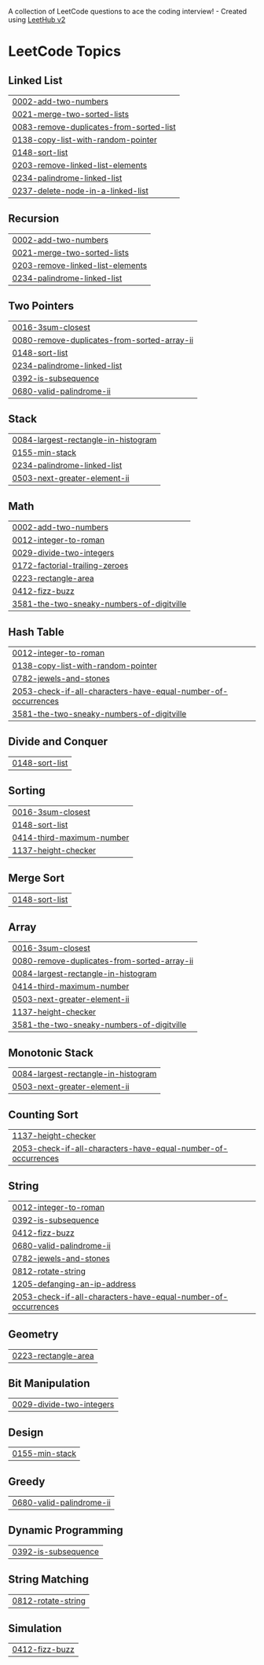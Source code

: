 A collection of LeetCode questions to ace the coding interview! - Created using [LeetHub v2](https://github.com/arunbhardwaj/LeetHub-2.0)
<!---LeetCode Topics Start-->
# LeetCode Topics
## Linked List
|  |
| ------- |
| [0002-add-two-numbers](https://github.com/harshita194/leetcode/tree/master/0002-add-two-numbers) |
| [0021-merge-two-sorted-lists](https://github.com/harshita194/leetcode/tree/master/0021-merge-two-sorted-lists) |
| [0083-remove-duplicates-from-sorted-list](https://github.com/harshita194/leetcode/tree/master/0083-remove-duplicates-from-sorted-list) |
| [0138-copy-list-with-random-pointer](https://github.com/harshita194/leetcode/tree/master/0138-copy-list-with-random-pointer) |
| [0148-sort-list](https://github.com/harshita194/leetcode/tree/master/0148-sort-list) |
| [0203-remove-linked-list-elements](https://github.com/harshita194/leetcode/tree/master/0203-remove-linked-list-elements) |
| [0234-palindrome-linked-list](https://github.com/harshita194/leetcode/tree/master/0234-palindrome-linked-list) |
| [0237-delete-node-in-a-linked-list](https://github.com/harshita194/leetcode/tree/master/0237-delete-node-in-a-linked-list) |
## Recursion
|  |
| ------- |
| [0002-add-two-numbers](https://github.com/harshita194/leetcode/tree/master/0002-add-two-numbers) |
| [0021-merge-two-sorted-lists](https://github.com/harshita194/leetcode/tree/master/0021-merge-two-sorted-lists) |
| [0203-remove-linked-list-elements](https://github.com/harshita194/leetcode/tree/master/0203-remove-linked-list-elements) |
| [0234-palindrome-linked-list](https://github.com/harshita194/leetcode/tree/master/0234-palindrome-linked-list) |
## Two Pointers
|  |
| ------- |
| [0016-3sum-closest](https://github.com/harshita194/leetcode/tree/master/0016-3sum-closest) |
| [0080-remove-duplicates-from-sorted-array-ii](https://github.com/harshita194/leetcode/tree/master/0080-remove-duplicates-from-sorted-array-ii) |
| [0148-sort-list](https://github.com/harshita194/leetcode/tree/master/0148-sort-list) |
| [0234-palindrome-linked-list](https://github.com/harshita194/leetcode/tree/master/0234-palindrome-linked-list) |
| [0392-is-subsequence](https://github.com/harshita194/leetcode/tree/master/0392-is-subsequence) |
| [0680-valid-palindrome-ii](https://github.com/harshita194/leetcode/tree/master/0680-valid-palindrome-ii) |
## Stack
|  |
| ------- |
| [0084-largest-rectangle-in-histogram](https://github.com/harshita194/leetcode/tree/master/0084-largest-rectangle-in-histogram) |
| [0155-min-stack](https://github.com/harshita194/leetcode/tree/master/0155-min-stack) |
| [0234-palindrome-linked-list](https://github.com/harshita194/leetcode/tree/master/0234-palindrome-linked-list) |
| [0503-next-greater-element-ii](https://github.com/harshita194/leetcode/tree/master/0503-next-greater-element-ii) |
## Math
|  |
| ------- |
| [0002-add-two-numbers](https://github.com/harshita194/leetcode/tree/master/0002-add-two-numbers) |
| [0012-integer-to-roman](https://github.com/harshita194/leetcode/tree/master/0012-integer-to-roman) |
| [0029-divide-two-integers](https://github.com/harshita194/leetcode/tree/master/0029-divide-two-integers) |
| [0172-factorial-trailing-zeroes](https://github.com/harshita194/leetcode/tree/master/0172-factorial-trailing-zeroes) |
| [0223-rectangle-area](https://github.com/harshita194/leetcode/tree/master/0223-rectangle-area) |
| [0412-fizz-buzz](https://github.com/harshita194/leetcode/tree/master/0412-fizz-buzz) |
| [3581-the-two-sneaky-numbers-of-digitville](https://github.com/harshita194/leetcode/tree/master/3581-the-two-sneaky-numbers-of-digitville) |
## Hash Table
|  |
| ------- |
| [0012-integer-to-roman](https://github.com/harshita194/leetcode/tree/master/0012-integer-to-roman) |
| [0138-copy-list-with-random-pointer](https://github.com/harshita194/leetcode/tree/master/0138-copy-list-with-random-pointer) |
| [0782-jewels-and-stones](https://github.com/harshita194/leetcode/tree/master/0782-jewels-and-stones) |
| [2053-check-if-all-characters-have-equal-number-of-occurrences](https://github.com/harshita194/leetcode/tree/master/2053-check-if-all-characters-have-equal-number-of-occurrences) |
| [3581-the-two-sneaky-numbers-of-digitville](https://github.com/harshita194/leetcode/tree/master/3581-the-two-sneaky-numbers-of-digitville) |
## Divide and Conquer
|  |
| ------- |
| [0148-sort-list](https://github.com/harshita194/leetcode/tree/master/0148-sort-list) |
## Sorting
|  |
| ------- |
| [0016-3sum-closest](https://github.com/harshita194/leetcode/tree/master/0016-3sum-closest) |
| [0148-sort-list](https://github.com/harshita194/leetcode/tree/master/0148-sort-list) |
| [0414-third-maximum-number](https://github.com/harshita194/leetcode/tree/master/0414-third-maximum-number) |
| [1137-height-checker](https://github.com/harshita194/leetcode/tree/master/1137-height-checker) |
## Merge Sort
|  |
| ------- |
| [0148-sort-list](https://github.com/harshita194/leetcode/tree/master/0148-sort-list) |
## Array
|  |
| ------- |
| [0016-3sum-closest](https://github.com/harshita194/leetcode/tree/master/0016-3sum-closest) |
| [0080-remove-duplicates-from-sorted-array-ii](https://github.com/harshita194/leetcode/tree/master/0080-remove-duplicates-from-sorted-array-ii) |
| [0084-largest-rectangle-in-histogram](https://github.com/harshita194/leetcode/tree/master/0084-largest-rectangle-in-histogram) |
| [0414-third-maximum-number](https://github.com/harshita194/leetcode/tree/master/0414-third-maximum-number) |
| [0503-next-greater-element-ii](https://github.com/harshita194/leetcode/tree/master/0503-next-greater-element-ii) |
| [1137-height-checker](https://github.com/harshita194/leetcode/tree/master/1137-height-checker) |
| [3581-the-two-sneaky-numbers-of-digitville](https://github.com/harshita194/leetcode/tree/master/3581-the-two-sneaky-numbers-of-digitville) |
## Monotonic Stack
|  |
| ------- |
| [0084-largest-rectangle-in-histogram](https://github.com/harshita194/leetcode/tree/master/0084-largest-rectangle-in-histogram) |
| [0503-next-greater-element-ii](https://github.com/harshita194/leetcode/tree/master/0503-next-greater-element-ii) |
## Counting Sort
|  |
| ------- |
| [1137-height-checker](https://github.com/harshita194/leetcode/tree/master/1137-height-checker) |
| [2053-check-if-all-characters-have-equal-number-of-occurrences](https://github.com/harshita194/leetcode/tree/master/2053-check-if-all-characters-have-equal-number-of-occurrences) |
## String
|  |
| ------- |
| [0012-integer-to-roman](https://github.com/harshita194/leetcode/tree/master/0012-integer-to-roman) |
| [0392-is-subsequence](https://github.com/harshita194/leetcode/tree/master/0392-is-subsequence) |
| [0412-fizz-buzz](https://github.com/harshita194/leetcode/tree/master/0412-fizz-buzz) |
| [0680-valid-palindrome-ii](https://github.com/harshita194/leetcode/tree/master/0680-valid-palindrome-ii) |
| [0782-jewels-and-stones](https://github.com/harshita194/leetcode/tree/master/0782-jewels-and-stones) |
| [0812-rotate-string](https://github.com/harshita194/leetcode/tree/master/0812-rotate-string) |
| [1205-defanging-an-ip-address](https://github.com/harshita194/leetcode/tree/master/1205-defanging-an-ip-address) |
| [2053-check-if-all-characters-have-equal-number-of-occurrences](https://github.com/harshita194/leetcode/tree/master/2053-check-if-all-characters-have-equal-number-of-occurrences) |
## Geometry
|  |
| ------- |
| [0223-rectangle-area](https://github.com/harshita194/leetcode/tree/master/0223-rectangle-area) |
## Bit Manipulation
|  |
| ------- |
| [0029-divide-two-integers](https://github.com/harshita194/leetcode/tree/master/0029-divide-two-integers) |
## Design
|  |
| ------- |
| [0155-min-stack](https://github.com/harshita194/leetcode/tree/master/0155-min-stack) |
## Greedy
|  |
| ------- |
| [0680-valid-palindrome-ii](https://github.com/harshita194/leetcode/tree/master/0680-valid-palindrome-ii) |
## Dynamic Programming
|  |
| ------- |
| [0392-is-subsequence](https://github.com/harshita194/leetcode/tree/master/0392-is-subsequence) |
## String Matching
|  |
| ------- |
| [0812-rotate-string](https://github.com/harshita194/leetcode/tree/master/0812-rotate-string) |
## Simulation
|  |
| ------- |
| [0412-fizz-buzz](https://github.com/harshita194/leetcode/tree/master/0412-fizz-buzz) |
<!---LeetCode Topics End-->